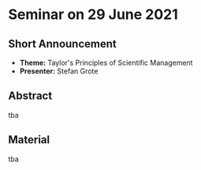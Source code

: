 # Seminar on 29 June 2021

## Short Announcement

* __Theme:__  Taylor's Principles of Scientific Management
* __Presenter:__ Stefan Grote

## Abstract

tba

## Material

tba
